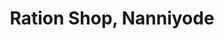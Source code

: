 ---
title: "Ration Shop, Nanniyode"
url: /thiruvananthapuram/ration-shop-nanniyode-thiruvanathapuram-thenmala-road-2/
shop: convenience
---